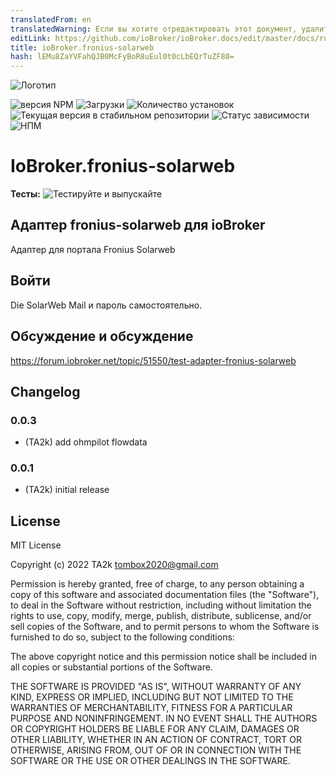 ```yaml
---
translatedFrom: en
translatedWarning: Если вы хотите отредактировать этот документ, удалите поле «translatedFrom», в противном случае этот документ будет снова автоматически переведен
editLink: https://github.com/ioBroker/ioBroker.docs/edit/master/docs/ru/adapterref/iobroker.fronius-solarweb/README.md
title: ioBroker.fronius-solarweb
hash: lEMu8ZaYVFahQJB0McFyBoR8uEul0t0cLbEQrTuZF80=
---
```

![Логотип](../../../en/adapterref/iobroker.fronius-solarweb/admin/fronius-solarweb.png)

![версия NPM](https://img.shields.io/npm/v/iobroker.fronius-solarweb.svg)
![Загрузки](https://img.shields.io/npm/dm/iobroker.fronius-solarweb.svg)
![Количество установок](https://iobroker.live/badges/fronius-solarweb-installed.svg)
![Текущая версия в стабильном репозитории](https://iobroker.live/badges/fronius-solarweb-stable.svg)
![Статус зависимости](https://img.shields.io/david/TA2k/iobroker.fronius-solarweb.svg)
![НПМ](https://nodei.co/npm/iobroker.fronius-solarweb.png?downloads=true)

# IoBroker.fronius-solarweb
**Тесты:** ![Тестируйте и выпускайте](https://github.com/TA2k/ioBroker.fronius-solarweb/workflows/Test%20and%20Release/badge.svg)

## Адаптер fronius-solarweb для ioBroker
Адаптер для портала Fronius Solarweb

## Войти
Die SolarWeb Mail и пароль самостоятельно.

## Обсуждение и обсуждение
<https://forum.iobroker.net/topic/51550/test-adapter-fronius-solarweb>

## Changelog

### 0.0.3

- (TA2k) add ohmpilot flowdata

### 0.0.1

- (TA2k) initial release

## License

MIT License

Copyright (c) 2022 TA2k <tombox2020@gmail.com>

Permission is hereby granted, free of charge, to any person obtaining a copy
of this software and associated documentation files (the "Software"), to deal
in the Software without restriction, including without limitation the rights
to use, copy, modify, merge, publish, distribute, sublicense, and/or sell
copies of the Software, and to permit persons to whom the Software is
furnished to do so, subject to the following conditions:

The above copyright notice and this permission notice shall be included in all
copies or substantial portions of the Software.

THE SOFTWARE IS PROVIDED "AS IS", WITHOUT WARRANTY OF ANY KIND, EXPRESS OR
IMPLIED, INCLUDING BUT NOT LIMITED TO THE WARRANTIES OF MERCHANTABILITY,
FITNESS FOR A PARTICULAR PURPOSE AND NONINFRINGEMENT. IN NO EVENT SHALL THE
AUTHORS OR COPYRIGHT HOLDERS BE LIABLE FOR ANY CLAIM, DAMAGES OR OTHER
LIABILITY, WHETHER IN AN ACTION OF CONTRACT, TORT OR OTHERWISE, ARISING FROM,
OUT OF OR IN CONNECTION WITH THE SOFTWARE OR THE USE OR OTHER DEALINGS IN THE
SOFTWARE.
